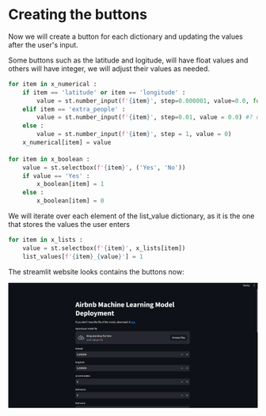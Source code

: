 # Creating the buttons

Now we will create a button for each dictionary and updating the values after the user's input.

Some buttons such as the latitude and logitude, will have float values and others will have integer, we will adjust their values as needed.

```python
for item in x_numerical :
    if item == 'latitude' or item == 'longitude' :
        value = st.number_input(f'{item}', step=0.000001, value=0.0, format="%.6f")
    elif item == 'extra_people' :
        value = st.number_input(f'{item}', step=0.01, value = 0.0) #? default decimal places for floats are already two, so no format is needed
    else :
        value = st.number_input(f'{item}', step = 1, value = 0)
    x_numerical[item] = value

for item in x_boolean :
    value = st.selectbox(f'{item}', ('Yes', 'No'))
    if value == 'Yes' :
        x_boolean[item] = 1
    else :
        x_boolean[item] = 0
```

We will iterate over each element of the list_value dictionary, as it is the one that stores the values the user enters

```python
for item in x_lists :
    value = st.selectbox(f'{item}', x_lists[item])
    list_values[f'{item}_{value}'] = 1
```

The streamlit website looks contains the buttons now:

![1713748296468](image/README/1713748296468.png)
